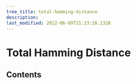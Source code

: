 ```yaml
---
tree_title: total-hamming-distance
description: 
last_modified: 2022-06-09T21:23:28.2328
---
```


# Total Hamming Distance

## Contents
